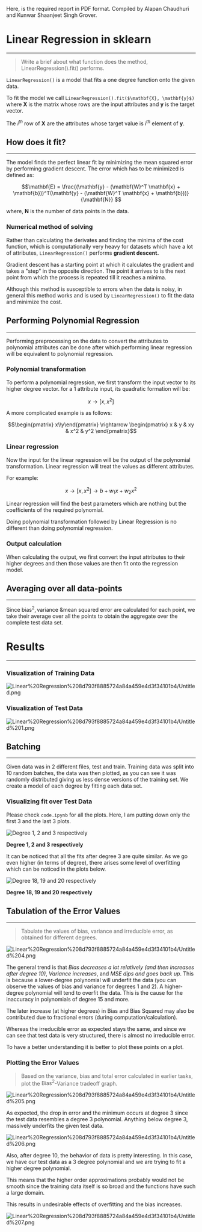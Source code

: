Here, is the required report in PDF format. Compiled by Alapan Chaudhuri and Kunwar Shaanjeet Singh Grover.

# Linear Regression in sklearn
---

> Write a brief about what function does the method, LinearRegression().fit() performs.

`LinearRegression()` is a model that fits a one degree function onto the given data.

To fit the model we call `LinearRegression().fit($\mathbf{X}, \mathbf{y}$)`  where $\mathbf{X}$ is the matrix whose rows are the input attributes and $\mathbf{y}$ is the target vector.

The $i^{th}$ row of $\mathbf{X}$ are the attributes whose target value is $i^{th}$ element of $\mathbf{y}$.

## How does it fit?
---
The model finds the perfect linear fit by minimizing the mean squared error by performing gradient descent. The error which has to be minimized is defined as:

$$\mathbf{E} = \frac{(\mathbf{y} - (\mathbf{W}^T \mathbf{x} + \mathbf{b}))^T(\mathbf{y} - (\mathbf{W}^T \mathbf{x} + \mathbf{b}))}{\mathbf{N}}
$$

where, $\mathbf{N}$ is the number of data points in the data.

### Numerical method of solving

Rather than calculating the derivates and finding the minima of the cost function, which is computationally very heavy for datasets which have a lot of attributes, `LinearRegression()` performs **gradient descent.**

Gradient descent has a starting point at which it calculates the gradient and takes a "step" in the opposite direction. The point it arrives to is the next point from which the process is repeated till it reaches a minima.

Although this method is susceptible to errors when the data is noisy, in general this method works and is used by `LinearRegression()` to fit the data and minimize the cost.

## Performing Polynomial Regression
---
Performing preprocessing on the data to convert the attributes to polynomial attributes can be done after which performing linear regression will be equivalent to polynomial regression.

### Polynomial transformation

To perform a polynomial regression, we first transform the input vector to its higher degree vector. for a 1 attribute input, its quadratic formation will be:

$$x \rightarrow [ x, x^2]
$$

A more complicated example is as follows:

$$\begin{pmatrix} x\\y\end{pmatrix} \rightarrow \begin{pmatrix} x & y & xy & x^2 & y^2 \end{pmatrix}$$

### Linear regression

Now the input for the linear regression will be the output of the polynomial transformation. Linear regression will treat the values as different attributes. 

For example:

$$x \rightarrow [x, x^2] \rightarrow b + w_1x + w_2x^2$$

Linear regression will find the best parameters which are nothing but the coefficients of the required polynomial.

Doing polynomial transformation followed by Linear Regression is no different than doing polynomial regression.

### Output calculation

When calculating the output, we first convert the input attributes to their higher degrees and then those values are then fit onto the regression model.

## Averaging over all data-points
---
Since $\text{bias}^2, \text{variance \& mean squared error}$ are calculated for each point, we take their average over all the points to obtain the aggregate over the complete test data set.

# Results
---
### Visualization of Training Data

![Linear%20Regression%208d793f8885724a84a459e4d3f34101b4/Untitled.png](Algorithm%20Design/images/Linear%20Regression%208d793f8885724a84a459e4d3f34101b4/Untitled.png)

### Visualization of Test Data

![Linear%20Regression%208d793f8885724a84a459e4d3f34101b4/Untitled%201.png](Algorithm%20Design/images/Linear%20Regression%208d793f8885724a84a459e4d3f34101b4/Untitled%201.png)

## Batching

---

Given data was in 2 different files, test and train. Training data was split into 10 random batches, the data was then plotted, as you can see it was randomly distributed giving us less dense versions of the training set. We create a model of each degree by fitting each data set.

### Visualizing fit over Test Data

Please check `code.ipynb` for all the plots. Here, I am putting down only the first 3 and the last 3 plots.

![ **Degree 1, 2 and 3 respectively**](Algorithm%20Design/images/Linear%20Regression%208d793f8885724a84a459e4d3f34101b4/Untitled%202.png)

 **Degree 1, 2 and 3 respectively**

It can be noticed that all the fits after degree 3 are quite similar. As we go even higher (in terms of degree), there arises some level of overfitting which can be noticed in the plots below.

![**Degree 18, 19 and 20 respectively**](Algorithm%20Design/images/Linear%20Regression%208d793f8885724a84a459e4d3f34101b4/Untitled%203.png)

**Degree 18, 19 and 20 respectively**

## Tabulation of the Error Values
---
> Tabulate the values of bias, variance and irreducible error, as obtained for different degrees.

![Linear%20Regression%208d793f8885724a84a459e4d3f34101b4/Untitled%204.png](Algorithm%20Design/images/Linear%20Regression%208d793f8885724a84a459e4d3f34101b4/Untitled%204.png)

The general trend is that *Bias decreases a lot relatively (and then increases after degree 10)*, *Variance increases*, and *MSE dips and goes back up*. This is because a lower-degree polynomial will underfit the data (you can observe the values of bias and variance for degrees 1 and 2). A higher-degree polynomial will tend to overfit the data. This is the cause for the inaccuracy in polynomials of degree 15 and more.

The later increase (at higher degrees) in Bias and Bias Squared may also be contributed due to fractional errors (during computation/calculation).

Whereas the irreducible error as expected stays the same, and since we can see that test data is very structured, there is almost no irreducible error.

To have a better understanding it is better to plot these points on a plot.

### Plotting the Error Values

> Based on the variance, bias and total error calculated in earlier tasks, plot the $\text{Bias}^2$-$\text{Variance}$ tradeoff graph.
> 

![Linear%20Regression%208d793f8885724a84a459e4d3f34101b4/Untitled%205.png](Algorithm%20Design/images/Linear%20Regression%208d793f8885724a84a459e4d3f34101b4/Untitled%205.png)

As expected, the drop in error and the minimum occurs at degree 3 since the test data resembles a degree 3 polynomial. Anything below degree 3, massively underfits the given test data.

![Linear%20Regression%208d793f8885724a84a459e4d3f34101b4/Untitled%206.png](Algorithm%20Design/images/Linear%20Regression%208d793f8885724a84a459e4d3f34101b4/Untitled%206.png)

Also, after degree 10, the behavior of data is pretty interesting. In this case, we have our test data as a 3 degree polynomial and we are trying to fit a higher degree polynomial.

This means that the higher order approximations probably would not be smooth since the training data itself is so broad and the functions have such a large domain.

This results in undesirable effects of overfitting and the bias increases.

![Linear%20Regression%208d793f8885724a84a459e4d3f34101b4/Untitled%207.png](Algorithm%20Design/images/Linear%20Regression%208d793f8885724a84a459e4d3f34101b4/Untitled%207.png)